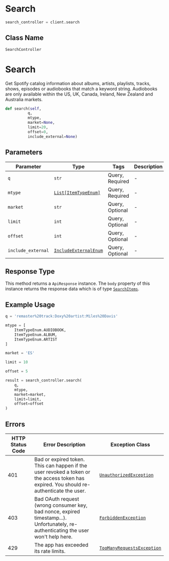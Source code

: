 # Search

```python
search_controller = client.search
```

## Class Name

`SearchController`


# Search

Get Spotify catalog information about albums, artists, playlists, tracks, shows, episodes or audiobooks
that match a keyword string. Audiobooks are only available within the US, UK, Canada, Ireland, New Zealand and Australia markets.

```python
def search(self,
          q,
          mtype,
          market=None,
          limit=20,
          offset=0,
          include_external=None)
```

## Parameters

| Parameter | Type | Tags | Description |
|  --- | --- | --- | --- |
| `q` | `str` | Query, Required | - |
| `mtype` | [`List[ItemTypeEnum]`](../../doc/models/item-type-enum.md) | Query, Required | - |
| `market` | `str` | Query, Optional | - |
| `limit` | `int` | Query, Optional | - |
| `offset` | `int` | Query, Optional | - |
| `include_external` | [`IncludeExternalEnum`](../../doc/models/include-external-enum.md) | Query, Optional | - |

## Response Type

This method returns a `ApiResponse` instance. The `body` property of this instance returns the response data which is of type [`SearchItems`](../../doc/models/search-items.md).

## Example Usage

```python
q = 'remaster%20track:Doxy%20artist:Miles%20Davis'

mtype = [
    ItemTypeEnum.AUDIOBOOK,
    ItemTypeEnum.ALBUM,
    ItemTypeEnum.ARTIST
]

market = 'ES'

limit = 10

offset = 5

result = search_controller.search(
    q,
    mtype,
    market=market,
    limit=limit,
    offset=offset
)
```

## Errors

| HTTP Status Code | Error Description | Exception Class |
|  --- | --- | --- |
| 401 | Bad or expired token. This can happen if the user revoked a token or<br>the access token has expired. You should re-authenticate the user. | [`UnauthorizedException`](../../doc/models/unauthorized-exception.md) |
| 403 | Bad OAuth request (wrong consumer key, bad nonce, expired<br>timestamp...). Unfortunately, re-authenticating the user won't help here. | [`ForbiddenException`](../../doc/models/forbidden-exception.md) |
| 429 | The app has exceeded its rate limits. | [`TooManyRequestsException`](../../doc/models/too-many-requests-exception.md) |

